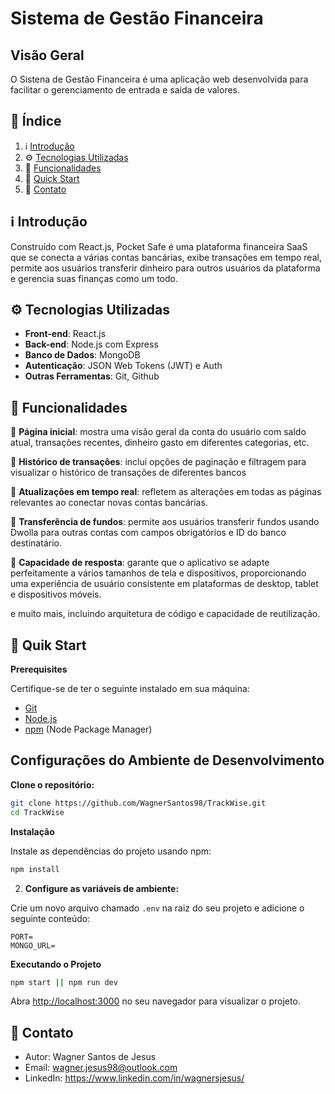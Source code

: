# Sistema de Gestão Financeira

## Visão Geral

O Sistena de Gestão Financeira é uma aplicação web desenvolvida para facilitar o gerenciamento de entrada e saída de valores.

## 📜 <a name="table">Índice</a>

1.  ℹ️  [Introdução](#introduction)
2. ⚙️ [Tecnologias Utilizadas](#tech-utility)
3. 💼 [Funcionalidades](#features)
4. 🚀 [Quick Start](#quick-start)
7. 📣 [Contato](#contact)

## <a name="introduction">ℹ️ Introdução</a>

Construído com React.js, Pocket Safe é uma plataforma financeira SaaS que se conecta a várias contas bancárias, exibe transações em tempo real, permite aos usuários transferir dinheiro para outros usuários da plataforma e gerencia suas finanças como um todo.

## <a name="tech-utility">⚙️ Tecnologias Utilizadas</a>

- **Front-end**: React.js
- **Back-end**: Node.js com Express
- **Banco de Dados**: MongoDB
- **Autenticação**: JSON Web Tokens (JWT) e Auth
- **Outras Ferramentas**: Git, Github


## <a name="features">💼 Funcionalidades</a>

💼 **Página inicial**: mostra uma visão geral da conta do usuário com saldo atual, transações recentes, dinheiro gasto em diferentes categorias, etc.

💼 **Histórico de transações**: inclui opções de paginação e filtragem para visualizar o histórico de transações de diferentes bancos

💼 **Atualizações em tempo real**: refletem as alterações em todas as páginas relevantes ao conectar novas contas bancárias.

💼 **Transferência de fundos**: permite aos usuários transferir fundos usando Dwolla para outras contas com campos obrigatórios e ID do banco destinatário.

💼 **Capacidade de resposta**: garante que o aplicativo se adapte perfeitamente a vários tamanhos de tela e dispositivos, proporcionando uma experiência de usuário consistente em plataformas de desktop, tablet e dispositivos móveis.

e muito mais, incluindo arquitetura de código e capacidade de reutilização.


## <a name="quick-start">🚀 Quik Start</a>

**Prerequisites**

Certifique-se de ter o seguinte instalado em sua máquina:

- [Git](https://git-scm.com/)
- [Node.js](https://nodejs.org/pt)
- [npm](https://www.npmjs.com/) (Node Package Manager)

## Configurações do Ambiente de Desenvolvimento

**Clone o repositório:**
```bash
git clone https://github.com/WagnerSantos98/TrackWise.git
cd TrackWise
```

**Instalação**

Instale as dependências do projeto usando npm:

```bash
npm install
```

2. **Configure as variáveis de ambiente:**

Crie um novo arquivo chamado `.env` na raiz do seu projeto e adicione o seguinte conteúdo:

```env
PORT=
MONGO_URL=
```

**Executando o Projeto**

```bash
npm start || npm run dev
```

Abra [http://localhost:3000](http://localhost:3000) no seu navegador para visualizar o projeto.

## <a name="contact">📣 Contato</a>

- Autor: Wagner Santos de Jesus
- Email: wagner.jesus98@outlook.com
- LinkedIn: https://www.linkedin.com/in/wagnersjesus/